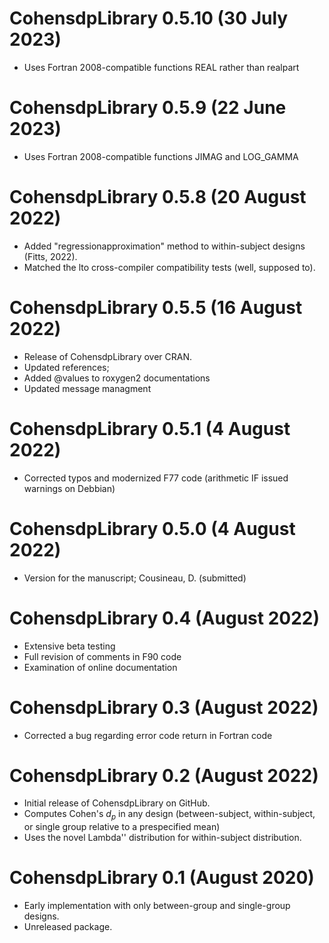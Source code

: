 # CohensdpLibrary 0.5.10 (30 July 2023)

* Uses Fortran 2008-compatible functions REAL rather than realpart

# CohensdpLibrary 0.5.9 (22 June 2023)

* Uses Fortran 2008-compatible functions JIMAG and LOG_GAMMA

# CohensdpLibrary 0.5.8 (20 August 2022)

* Added "regressionapproximation" method to within-subject designs (Fitts, 2022).
* Matched the lto cross-compiler compatibility tests (well, supposed to).

# CohensdpLibrary 0.5.5 (16 August 2022)

* Release of CohensdpLibrary over CRAN.
* Updated references;
* Added @values to roxygen2 documentations
* Updated message managment

# CohensdpLibrary 0.5.1 (4 August 2022)

* Corrected typos and modernized F77 code (arithmetic IF issued warnings on Debbian)

# CohensdpLibrary 0.5.0 (4 August 2022)

* Version for the manuscript; Cousineau, D. (submitted)

# CohensdpLibrary 0.4 (August 2022)

* Extensive beta testing
* Full revision of comments in F90 code
* Examination of online documentation

# CohensdpLibrary 0.3 (August 2022)

* Corrected a bug regarding error code return in Fortran code

# CohensdpLibrary 0.2 (August 2022)

* Initial release of CohensdpLibrary on GitHub.
* Computes Cohen's $d_p$ in any design (between-subject, within-subject, or single group relative to a prespecified mean)
* Uses the novel Lambda'' distribution for within-subject distribution.

# CohensdpLibrary 0.1 (August 2020)

* Early implementation with only between-group and single-group designs.
* Unreleased package.
